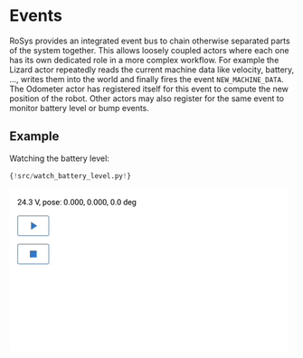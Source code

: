 # Events

RoSys provides an integrated event bus to chain otherwise separated parts of the system together.
This allows loosely coupled actors where each one has its own dedicated role in a more complex workflow.
For example the Lizard actor repeatedly reads the current machine data like velocity, battery, ..., writes them into the world and finally fires the event `NEW_MACHINE_DATA`.
The Odometer actor has registered itself for this event to compute the new position of the robot.
Other actors may also register for the same event to monitor battery level or bump events.

## Example

Watching the battery level:

```python
{!src/watch_battery_level.py!}
```

![Watch Battery](events_watch_battery_level.gif)

